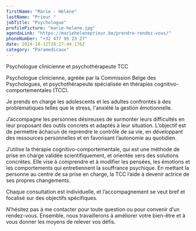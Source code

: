 ```yaml
---
firstName: "Marie - Hélène"
lastName: "Prieur "
jobTitle: "Psychologue"
profilePicture: "marie-helene.jpg"
agendaLink: "https://marieheleneprieur.be/prendre-rendez-vous/"
phoneNumber: "+32 477 95 23 27"
date: 2024-10-12T28:27:44.176Z
category: "Paramedicaux"
---
```

Psychologue clinicienne et psychothérapeute TCC

Psychologue clinicienne, agréée par la Commission Belge des Psychologues, et psychothérapeute spécialisée en thérapies cognitivo-comportementales (TCC). 

Je prends en charge les adolescents et les adultes confrontés à des problématiques telles que le stress, l&#39;anxiété la gestion émotionnelle.

J’accompagne les personnes désireuses de surmonter leurs difficultés en leur proposant des outils concrets et adaptés à leur situation. L’objectif est de permettre àchacun de reprendre le contrôle de sa vie, en développant des ressources personnelles et en favorisant l’autonomie au quotidien.

J’utilise la thérapie cognitivo-comportementale, qui est une méthode de prise en charge validée scientifiquement, et orientée vers des solutions concrètes. Elle vise à comprendre et à modifier les pensées, les émotions et les comportements qui entretiennent la souffrance psychique. En mettant la personne au centre de sa prise en charge, la TCC l’aide à devenir actrice de ses propres changements.

Chaque consultation est individuelle, et l’accompagnement se veut bref et focalisé sur des objectifs spécifiques.

N’hésitez pas à me contacter pour toute question ou pour convenir d’un rendez-vous.
Ensemble, nous travaillerons à améliorer votre bien-être et à vous donner les moyens de relever vos défis.